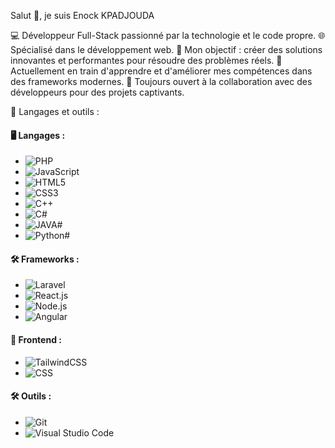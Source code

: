 Salut 👋, je suis Enock KPADJOUDA

💻 Développeur Full-Stack passionné par la technologie et le code propre.
🌐 Spécialisé dans le développement web.
🎯 Mon objectif : créer des solutions innovantes et performantes pour résoudre des problèmes réels.
🚀 Actuellement en train d'apprendre et d'améliorer mes compétences dans des frameworks modernes.
🤝 Toujours ouvert à la collaboration avec des développeurs pour des projets captivants.

🌟 Langages et outils :

#### 🖥️ Langages :  
- ![PHP](https://img.shields.io/badge/PHP-777BB4?style=for-the-badge&logo=php&logoColor=white)  
- ![JavaScript](https://img.shields.io/badge/JavaScript-F7DF1E?style=for-the-badge&logo=javascript&logoColor=black)  
- ![HTML5](https://img.shields.io/badge/HTML5-E34F26?style=for-the-badge&logo=html5&logoColor=white)  
- ![CSS3](https://img.shields.io/badge/CSS3-1572B6?style=for-the-badge&logo=css3&logoColor=white)  
- ![C++](https://img.shields.io/badge/C++-00599C?style=for-the-badge&logo=cplusplus&logoColor=white)  
- ![C#](https://img.shields.io/badge/C%23-239120?style=for-the-badge&logo=csharp&logoColor=white)
- ![JAVA#](https://img.shields.io/badge/C%23-239120?style=for-the-badge&logo=csharp&logoColor=white)
- ![Python#](https://img.shields.io/badge/C%23-239120?style=for-the-badge&logo=csharp&logoColor=white)

#### 🛠️ Frameworks :  
- ![Laravel](https://img.shields.io/badge/Laravel-FF2D20?style=for-the-badge&logo=laravel&logoColor=white)    
- ![React.js](https://img.shields.io/badge/React-61DAFB?style=for-the-badge&logo=react&logoColor=black)  
- ![Node.js](https://img.shields.io/badge/Node.js-339933?style=for-the-badge&logo=nodedotjs&logoColor=white)  
- ![Angular](https://img.shields.io/badge/Angular-DD0031?style=for-the-badge&logo=angular&logoColor=white)  

#### 🎨 Frontend :  
- ![TailwindCSS](https://img.shields.io/badge/TailwindCSS-06B6D4?style=for-the-badge&logo=tailwindcss&logoColor=white)  
- ![CSS](https://img.shields.io/badge/Bootstrap-7952B3?style=for-the-badge&logo=bootstrap&logoColor=white)  

#### 🛠️ Outils :  
- ![Git](https://img.shields.io/badge/Git-F05032?style=for-the-badge&logo=git&logoColor=white)  
- ![Visual Studio Code](https://img.shields.io/badge/VS_Code-007ACC?style=for-the-badge&logo=visual-studio-code&logoColor=white)  


